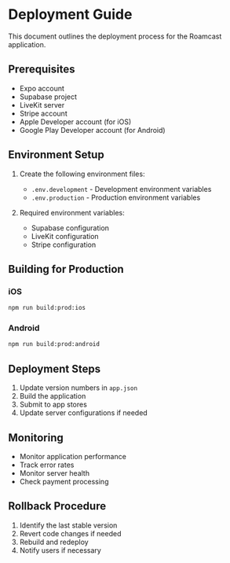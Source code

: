 # Deployment Guide

This document outlines the deployment process for the Roamcast application.

## Prerequisites

- Expo account
- Supabase project
- LiveKit server
- Stripe account
- Apple Developer account (for iOS)
- Google Play Developer account (for Android)

## Environment Setup

1. Create the following environment files:
   - `.env.development` - Development environment variables
   - `.env.production` - Production environment variables

2. Required environment variables:
   - Supabase configuration
   - LiveKit configuration
   - Stripe configuration

## Building for Production

### iOS

```bash
npm run build:prod:ios
```

### Android

```bash
npm run build:prod:android
```

## Deployment Steps

1. Update version numbers in `app.json`
2. Build the application
3. Submit to app stores
4. Update server configurations if needed

## Monitoring

- Monitor application performance
- Track error rates
- Monitor server health
- Check payment processing

## Rollback Procedure

1. Identify the last stable version
2. Revert code changes if needed
3. Rebuild and redeploy
4. Notify users if necessary 
